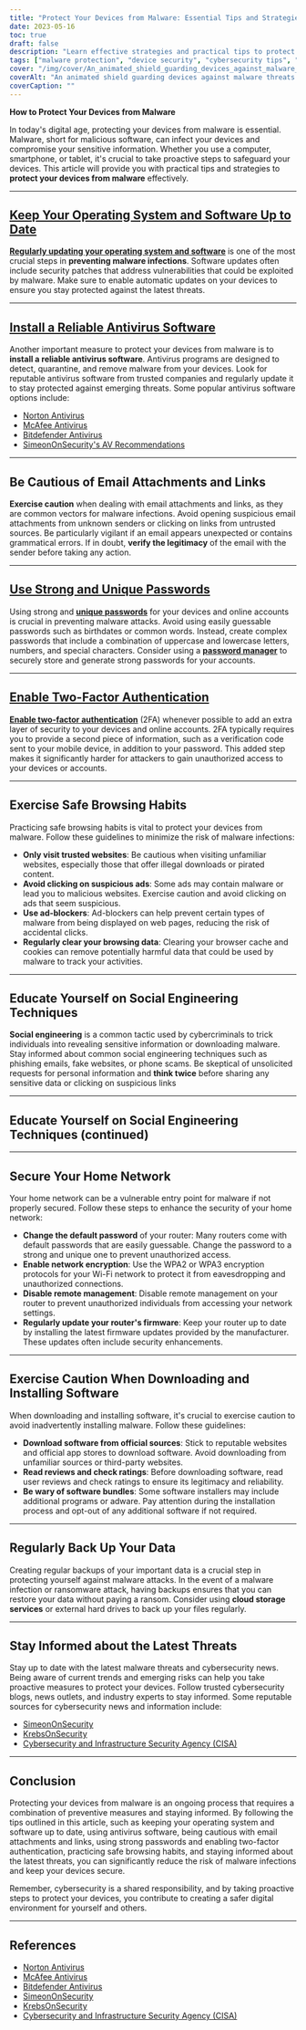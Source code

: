 ```yaml
---
title: "Protect Your Devices from Malware: Essential Tips and Strategies"
date: 2023-05-16
toc: true
draft: false
description: "Learn effective strategies and practical tips to protect your devices from malware and keep your sensitive information secure."
tags: ["malware protection", "device security", "cybersecurity tips", "antivirus software", "safe browsing habits", "password security", "two-factor authentication", "social engineering awareness", "home network security", "software security", "data backup", "cybersecurity news", "operating system updates", "email security", "phishing prevention", "internet safety", "cyber threats", "digital security", "online privacy", "cyber defense"]
cover: "/img/cover/An_animated_shield_guarding_devices_against_malware_threats.png"
coverAlt: "An animated shield guarding devices against malware threats."
coverCaption: ""
---
```


**How to Protect Your Devices from Malware**

In today's digital age, protecting your devices from malware is essential. Malware, short for malicious software, can infect your devices and compromise your sensitive information. Whether you use a computer, smartphone, or tablet, it's crucial to take proactive steps to safeguard your devices. This article will provide you with practical tips and strategies to **protect your devices from malware** effectively.

______

## [Keep Your Operating System and Software Up to Date](https://simeononsecurity.ch/articles/best-practices-for-installing-security-patches-on-windows/)

[**Regularly updating your operating system and software**](https://simeononsecurity.ch/articles/best-practices-for-installing-security-patches-on-windows/) is one of the most crucial steps in **preventing malware infections**. Software updates often include security patches that address vulnerabilities that could be exploited by malware. Make sure to enable automatic updates on your devices to ensure you stay protected against the latest threats.

______

## [Install a Reliable Antivirus Software](https://simeononsecurity.ch/recommendations/anti-virus)

Another important measure to protect your devices from malware is to **install a reliable antivirus software**. Antivirus programs are designed to detect, quarantine, and remove malware from your devices. Look for reputable antivirus software from trusted companies and regularly update it to stay protected against emerging threats. Some popular antivirus software options include:

- [Norton Antivirus](https://www.norton.com)
- [McAfee Antivirus](https://www.mcafee.com)
- [Bitdefender Antivirus](https://www.bitdefender.com)
- [SimeonOnSecurity's AV Recommendations](https://simeononsecurity.ch/recommendations/anti-virus)

______

## Be Cautious of Email Attachments and Links

**Exercise caution** when dealing with email attachments and links, as they are common vectors for malware infections. Avoid opening suspicious email attachments from unknown senders or clicking on links from untrusted sources. Be particularly vigilant if an email appears unexpected or contains grammatical errors. If in doubt, **verify the legitimacy** of the email with the sender before taking any action.

______

## [Use Strong and Unique Passwords](https://simeononsecurity.ch/articles/the-importance-of-password-security-and-best-practices/)

Using strong and [**unique passwords**](https://simeononsecurity.ch/articles/the-importance-of-password-security-and-best-practices/) for your devices and online accounts is crucial in preventing malware attacks. Avoid using easily guessable passwords such as birthdates or common words. Instead, create complex passwords that include a combination of uppercase and lowercase letters, numbers, and special characters. Consider using a [**password manager**](https://simeononsecurity.ch/articles/bitwarden-and-keepassxc-vs-the-rest/) to securely store and generate strong passwords for your accounts.

______

## [Enable Two-Factor Authentication](https://simeononsecurity.ch/articles/what-are-the-diferent-kinds-of-factors-in-mfa/)

[**Enable two-factor authentication**](https://simeononsecurity.ch/articles/what-are-the-diferent-kinds-of-factors-in-mfa/) (2FA) whenever possible to add an extra layer of security to your devices and online accounts. 2FA typically requires you to provide a second piece of information, such as a verification code sent to your mobile device, in addition to your password. This added step makes it significantly harder for attackers to gain unauthorized access to your devices or accounts.

______

## Exercise Safe Browsing Habits

Practicing safe browsing habits is vital to protect your devices from malware. Follow these guidelines to minimize the risk of malware infections:

- **Only visit trusted websites**: Be cautious when visiting unfamiliar websites, especially those that offer illegal downloads or pirated content.
- **Avoid clicking on suspicious ads**: Some ads may contain malware or lead you to malicious websites. Exercise caution and avoid clicking on ads that seem suspicious.
- **Use ad-blockers**: Ad-blockers can help prevent certain types of malware from being displayed on web pages, reducing the risk of accidental clicks.
- **Regularly clear your browsing data**: Clearing your browser cache and cookies can remove potentially harmful data that could be used by malware to track your activities.

______

## Educate Yourself on Social Engineering Techniques

**Social engineering** is a common tactic used by cybercriminals to trick individuals into revealing sensitive information or downloading malware. Stay informed about common social engineering techniques such as phishing emails, fake websites, or phone scams. Be skeptical of unsolicited requests for personal information and **think twice** before sharing any sensitive data or clicking on suspicious links

______

## Educate Yourself on Social Engineering Techniques (continued)

______

## Secure Your Home Network

Your home network can be a vulnerable entry point for malware if not properly secured. Follow these steps to enhance the security of your home network:

- **Change the default password** of your router: Many routers come with default passwords that are easily guessable. Change the password to a strong and unique one to prevent unauthorized access.
- **Enable network encryption**: Use the WPA2 or WPA3 encryption protocols for your Wi-Fi network to protect it from eavesdropping and unauthorized connections.
- **Disable remote management**: Disable remote management on your router to prevent unauthorized individuals from accessing your network settings.
- **Regularly update your router's firmware**: Keep your router up to date by installing the latest firmware updates provided by the manufacturer. These updates often include security enhancements.

______

## Exercise Caution When Downloading and Installing Software

When downloading and installing software, it's crucial to exercise caution to avoid inadvertently installing malware. Follow these guidelines:

- **Download software from official sources**: Stick to reputable websites and official app stores to download software. Avoid downloading from unfamiliar sources or third-party websites.
- **Read reviews and check ratings**: Before downloading software, read user reviews and check ratings to ensure its legitimacy and reliability.
- **Be wary of software bundles**: Some software installers may include additional programs or adware. Pay attention during the installation process and opt-out of any additional software if not required.

______

## Regularly Back Up Your Data

Creating regular backups of your important data is a crucial step in protecting yourself against malware attacks. In the event of a malware infection or ransomware attack, having backups ensures that you can restore your data without paying a ransom. Consider using **cloud storage services** or external hard drives to back up your files regularly.

______

## Stay Informed about the Latest Threats

Stay up to date with the latest malware threats and cybersecurity news. Being aware of current trends and emerging risks can help you take proactive measures to protect your devices. Follow trusted cybersecurity blogs, news outlets, and industry experts to stay informed. Some reputable sources for cybersecurity news and information include:

- [SimeonOnSecurity](https://simeononsecurity.ch)
- [KrebsOnSecurity](https://krebsonsecurity.com)
- [Cybersecurity and Infrastructure Security Agency (CISA)](https://www.cisa.gov)

______

## Conclusion

Protecting your devices from malware is an ongoing process that requires a combination of preventive measures and staying informed. By following the tips outlined in this article, such as keeping your operating system and software up to date, using antivirus software, being cautious with email attachments and links, using strong passwords and enabling two-factor authentication, practicing safe browsing habits, and staying informed about the latest threats, you can significantly reduce the risk of malware infections and keep your devices secure.

Remember, cybersecurity is a shared responsibility, and by taking proactive steps to protect your devices, you contribute to creating a safer digital environment for yourself and others.

______

## References

- [Norton Antivirus](https://www.norton.com)
- [McAfee Antivirus](https://www.mcafee.com)
- [Bitdefender Antivirus](https://www.bitdefender.com)
- [SimeonOnSecurity](https://simeononsecurity.ch)
- [KrebsOnSecurity](https://krebsonsecurity.com)
- [Cybersecurity and Infrastructure Security Agency (CISA)](https://www.cisa.gov)

